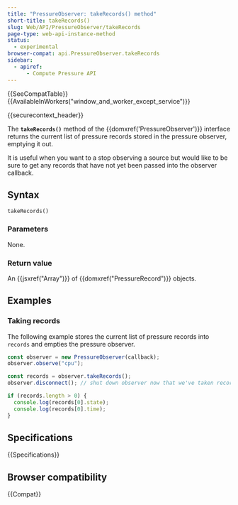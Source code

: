 ```yaml
---
title: "PressureObserver: takeRecords() method"
short-title: takeRecords()
slug: Web/API/PressureObserver/takeRecords
page-type: web-api-instance-method
status:
  - experimental
browser-compat: api.PressureObserver.takeRecords
sidebar:
  - apiref:
      - Compute Pressure API
---
```


{{SeeCompatTable}}{{AvailableInWorkers("window_and_worker_except_service")}}

{{securecontext_header}}

The **`takeRecords()`** method of the {{domxref('PressureObserver')}} interface returns the current list of pressure records stored in the pressure observer, emptying it out.

It is useful when you want to a stop observing a source but would like to be sure to get any records that have not yet been passed into the observer callback.

## Syntax

```js-nolint
takeRecords()
```

### Parameters

None.

### Return value

An {{jsxref("Array")}} of {{domxref("PressureRecord")}} objects.

## Examples

### Taking records

The following example stores the current list of pressure records into `records` and empties the pressure observer.

```js
const observer = new PressureObserver(callback);
observer.observe("cpu");

const records = observer.takeRecords();
observer.disconnect(); // shut down observer now that we've taken records

if (records.length > 0) {
  console.log(records[0].state);
  console.log(records[0].time);
}
```

## Specifications

{{Specifications}}

## Browser compatibility

{{Compat}}
